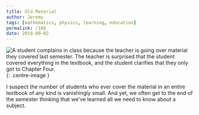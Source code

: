 ```yaml
---
title: Old Material
author: Jeremy
tags: [mathematics, physics, learning, education]
permalink: /166
date: 2019-09-02
---
```


![A student complains in class because the teacher is going over material they covered last semester. The teacher is surprised that the student covered everything in the textbook, and the student clarifies that they *only* got to Chapter Four.](https://res.cloudinary.com/dh3hm8pb7/image/upload/c_scale,q_auto:best/v1535842782/Handwaving/Published/OldMaterial.png){: .centre-image }

I suspect the number of students who ever cover the material in an entire textbook of any kind is vanishingly small. And yet, we often get to the end of the semester thinking that we've learned all we need to know about a subject.
